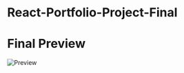# React-Portfolio-Project-Final

<h1>Final Preview</h1>

![Preview](https://github.com/HassanRasool1/React-Portfolio-Project-Final/assets/109318661/980bb3ea-813f-465a-9152-9dc22e9d9b7f)
